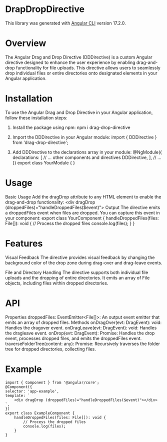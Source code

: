 # DrapDropDirective
This library was generated with [Angular CLI](https://github.com/angular/angular-cli) version 17.2.0.

# Overview

The Angular Drag and Drop Directive (DDDirective) is a custom Angular directive designed to enhance the user experience by enabling drag-and-drop functionality for file uploads. This directive allows users to seamlessly drop individual files or entire directories onto designated elements in your Angular application.

# Installation

To use the Angular Drag and Drop Directive in your Angular application, follow these installation steps:

1. Install the package using npm:
    npm i drag-drop-directive

2. Import the DDDirective in your Angular module:
    import { DDDirective } from 'drag-drop-directive';

3. Add DDDirective to the declarations array in your module:
    @NgModule({
    declarations: [
        // ... other components and directives
        DDDirective,
    ],
    // ...
    })
    export class YourModule { }

# Usage

Basic Usage
    Add the dragDrop attribute to any HTML element to enable the drag-and-drop functionality:
        <div dragDrop (droppedFiles)="handleDroppedFiles($event)"></div>
Output
    The directive emits a droppedFiles event when files are dropped. You can capture this event in your component:
        export class YourComponent {
            handleDroppedFiles(files: File[]): void {
                // Process the dropped files
                console.log(files);
            }
        }

# Features

Visual Feedback
    The directive provides visual feedback by changing the background color of the drop zone during drag-over and drag-leave events.

File and Directory Handling
    The directive supports both individual file uploads and the dropping of entire directories. It emits an array of File objects, including files within dropped directories.

# API

Properties
    droppedFiles: EventEmitter<File[]>: An output event emitter that emits an array of dropped files.
Methods
    onDragOver(evt: DragEvent): void: Handles the dragover event.
    onDragLeave(evt: DragEvent): void: Handles the dragleave event.
    onDrop(evt: DragEvent): Promise<void>: Handles the drop event, processes dropped files, and emits the droppedFiles event.
    traverseFolderTree(content: any): Promise<void>: Recursively traverses the folder tree for dropped directories, collecting files.

# Example

    import { Component } from '@angular/core';
    @Component({
    selector: 'app-example',
    template: `
        <div dragDrop (droppedFiles)="handleDroppedFiles($event)"></div>
    `,
    })
    export class ExampleComponent {
        handleDroppedFiles(files: File[]): void {
            // Process the dropped files
            console.log(files);
        }
    }

